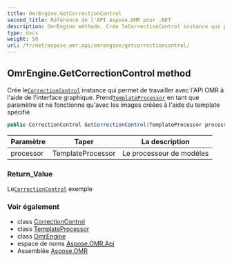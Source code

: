 ```yaml
---
title: OmrEngine.GetCorrectionControl
second_title: Référence de l'API Aspose.OMR pour .NET
description: OmrEngine méthode. Crée leCorrectionControl instance qui permet de travailler avec lAPI OMR à laide de linterface graphique. PrendTemplateProcessor en tant que paramètre et ne fonctionne quavec les images créées à laide du template spécifié
type: docs
weight: 50
url: /fr/net/aspose.omr.api/omrengine/getcorrectioncontrol/
---
```

## OmrEngine.GetCorrectionControl method

Crée le[`CorrectionControl`](../../../aspose.omr.correctionui/correctioncontrol/) instance qui permet de travailler avec l'API OMR à l'aide de l'interface graphique. Prend[`TemplateProcessor`](../../templateprocessor/) en tant que paramètre et ne fonctionne qu'avec les images créées à l'aide du template spécifié

```csharp
public CorrectionControl GetCorrectionControl(TemplateProcessor processor)
```

| Paramètre | Taper | La description |
| --- | --- | --- |
| processor | TemplateProcessor | Le processeur de modèles |

### Return_Value

Le[`CorrectionControl`](../../../aspose.omr.correctionui/correctioncontrol/) exemple

### Voir également

* class [CorrectionControl](../../../aspose.omr.correctionui/correctioncontrol/)
* class [TemplateProcessor](../../templateprocessor/)
* class [OmrEngine](../)
* espace de noms [Aspose.OMR.Api](../../omrengine/)
* Assemblée [Aspose.OMR](../../../)


